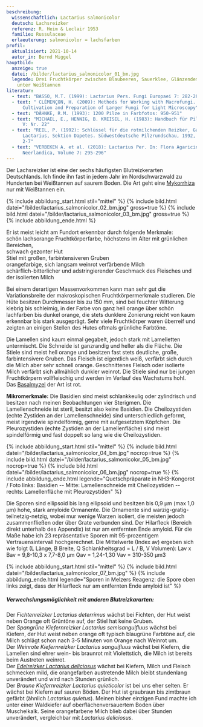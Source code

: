 ```yaml
---
beschreibung:
  wissenschaftlich: Lactarius salmonicolor
  deutsch: Lachsreizker
  referenz: R. Heim & Leclair 1953
  familie: Russulaceae
  erlaeuterung: salmonicolor = lachsfarben
profil:
  aktualisiert: 2021-10-14
  autor_in: Bernd Miggel
hauptbild:
  anzeige: true
  datei: /bilder/lactarius_salmonicolor_01_bm.jpg
  legende: Drei Fruchtkörper zwischen Blaubeeren, Sauerklee, Glänzendem Etagenmoos
    unter Weißtannen
literatur:
  - text: "BASSO, M.T. (1999): Lactarius Pers. Fungi Europaei 7: 282-287"
  - text: " CLÉMENÇON, H. (2009): Methods for Working with Macrofungi. Laboratory,
      Cultivation and Preparation of Larger Fungi for Light Microscopy"
  - text: "DÄHNKE, R.M. (1993): 1200 Pilze in Farbfotos: 950-951"
  - text: "MICHAEL, E., HENNIG, B. KREISEL, H. (1983): Handbuch für Pilzfreunde Band
      V: Nr. 22"
  - text: "REIL, P. (1992): Schlüssel für die rotmilchenden Reizker, Gattung
      Lactarius, Sektion Dapetes. Südwestdeutsche Pilzrundschau, 1992, Heft 1:
      2-7"
  - text: "VERBEKEN A. et al. (2018): Lactarius Per. In: Flora Agaricina
      Neerlandica, Volume 7: 295-296"
---
```

Der Lachsreizker ist eine der sechs häufigsten Blutreizkerarten Deutschlands. Ich finde ihn fast in jedem Jahr im Nordschwarzwald zu Hunderten bei Weißtannen auf saurem Boden. Die Art geht eine [Mykorrhiza](Mykorrhiza "Glossar") nur mit Weißtannen ein.

{% include abbildung_start.html stil="mittel" %}
{% include bild.html datei="/bilder/lactarius_salmonicolor_02_bm.jpg" gross=true %}
{% include bild.html datei="/bilder/lactarius_salmonicolor_03_bm.jpg" gross=true %}
{% include abbildung_ende.html %}

Er ist meist leicht am Fundort erkennbar durch folgende Merkmale:\
schön lachsorange Fruchtkörperfarbe, höchstens im Alter mit grünlichen Bereichen,\
schwach gezonter Hut\
Stiel mit großen, farbintensiveren Gruben\
orangefarbige, sich langsam weinrot verfärbende Milch\
schärflich-bitterlicher und adstringierender Geschmack des Fleisches und der isolierten Milch

Bei einem derartigen Massenvorkommen kann man sehr gut die Variationsbreite der makroskopischen Fruchtkörpermerkmale studieren. Die Hüte besitzen Durchmesser bis zu 150 mm, sind bei feuchter Witterung klebrig bis schleimig, in der Farbe von ganz hell orange über schön lachfarben bis dunkel orange, die stets dunklere Zonierung reicht von kaum erkennbar bis stark ausgeprägt. Sehr viele Fruchtkörper waren überreif und zeigten an einigen Stellen des Hutes oftmals grünliche Farbtöne.

Die Lamellen sind kaum einmal gegabelt, jedoch stark mit Lamelletten untermischt. Die Schneide ist ganzrandig und heller als die Fläche. Die Stiele sind meist hell orange und besitzen fast stets deutliche, große, farbintensivere Gruben. Das Fleisch ist eigentlich weiß, verfärbt sich durch die Milch aber sehr schnell orange. Geschnittenes Fleisch oder isolierte Milch verfärbt sich allmählich dunkler weinrot. Die Stiele sind nur bei jungen Fruchtkörpern vollfleischig und werden im Verlauf des Wachstums hohl. Das [Basalmyzel](Myzel "Glossar") der Art ist rot.

**Mikromerkmale:** Die Basidien sind meist schlankkeulig oder zylindrisch und besitzen nach meinen Beobachtungen vier Sterigmen. Die Lamellenschneide ist steril, besitzt also keine Basidien. Die Cheilozystiden (echte Zystiden an der Lamellenschneide) sind unterschiedlich geformt, meist irgendwie spindelförmig, gerne mit aufgesetztem Köpfchen. Die Pleurozystiden (echte Zystiden an der Lamellenfläche) sind meist spindelförmig und fast doppelt so lang wie die Cheilozystiden.

{% include abbildung_start.html stil="mittel" %}
{% include bild.html datei="/bilder/lactarius_salmonicolor_04_bm.jpg" nocrop=true %}
{% include bild.html datei="/bilder/lactarius_salmonicolor_05_bm.jpg" nocrop=true %}
{% include bild.html datei="/bilder/lactarius_salmonicolor_06_bm.jpg" nocrop=true %}
{% include abbildung_ende.html legende="Quetschpräparate in NH3-Kongorot / Foto links: Basidien -- Mitte: Lamellenschneide mit Cheilozystiden -- rechts: Lamellenfläche mit Pleurozystiden" %}

Die Sporen sind ellipsoid bis lang ellipsoid und besitzen bis 0,9 µm (max 1,0 µm) hohe, stark amyloide Ormanente. Die Ornamente sind warzig-gratig-teilnetzig-netzig, wobei mur wenige Warzen isoliert, die meisten jedoch zusammenfließen oder über Grate verbunden sind. Der Hilarfleck (Bereich direkt unterhalb des Appendix) ist nur am entfernten Ende amyloid. Für die Maße habe ich 23 repräsentative Sporen mit 95-prozentigem Vertrauensintervall hochgerechnet. Die Mittelwerte (Index av) ergeben sich wie folgt (L Länge, B Breite, Q Schlankheitsgrad = L / B, V Volumen): Lav x Bav = 9,8-10,3 x 7,7-8,0 µm     Qav = 1,24-1,30     Vav = 310-350 µm3

{% include abbildung_start.html stil="mittel" %}
{% include bild.html datei="/bilder/lactarius_salmonicolor_07_bm.jpg" %}
{% include abbildung_ende.html legende="Sporen in Melzers Reagenz: die Spore oben links zeigt, dass der Hilarfleck nur am entfernten Ende amyloid ist" %}

##### Verwechslungsmöglichkeit mit anderen Blutreizkararten:

Der *Fichtenreizker Lactarius deterrimus* wächst bei Fichten, der Hut weist neben Orange oft Grüntöne auf, der Stiel hat keine Gruben.\
Der *Spangrüne Kiefernreizker Lactarius semisanguifluus* wächst bei Kiefern, der Hut weist neben orange oft typisch blaugrüne Farbtöne auf, die Milch schlägt schon nach 3-5 Minuten von Orange nach Weinrot um.\
Der *Weinrote Kiefernreizker Lactarius sanguifluus* wächst bei Kiefern, die Lamellen sind ehrer wein- bis braunrot mit Violettstich, die Milch ist bereits beim Austreten weinrot.\
Der *[Edelreizker Lactarius deliciosus](/pilze/lactarius-deliciosus-edelreizker)* wächst bei Kiefern, Milch und Fleisch schmecken mild, die orangefarben austretende Milch bleibt stundenlang unverändert und wird nach Stunden grünlich.\
Der *Braune Kiefernreizker Lactarius quieticolor* ist bei uns eher selten. Er wächst bei Kiefern auf sauren Böden. Der Hut ist graubraun bis zimtbraun gefärbt (ähnlich *Lactarius quietus*). Meinen bisher einzigen Fund machte ich unter einer Waldkiefer auf oberflächenversauertem Boden über Muschelkalk. Seine orangefarbene Milch blieb dabei über Stunden unverändert, vergleichbar mit *Lactarius deliciosus*.